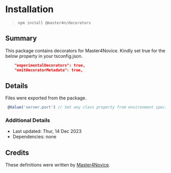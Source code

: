 # Installation

> `npm install @master4n/decorators`

## Summary

This package contains decorators for Master4Novice. Kindly set true for the below property in your tsconfig.json.

```json
    "experimentalDecorators": true,                 
    "emitDecoratorMetadata": true, 
```

## Details

Files were exported from the package.

````ts
 @Value('server.port') // Set any class property from environment specific YAML file in config folder
````

### Additional Details

* Last updated: Thur, 14 Dec 2023
* Dependencies: none

## Credits

These definitions were written by [Master4Novice](https://github.com/Master4Novice).
